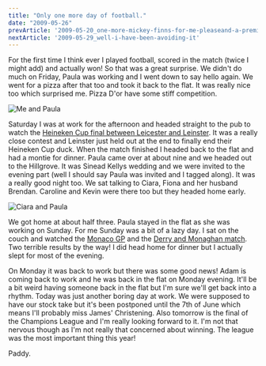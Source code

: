 ```yaml
---
title: "Only one more day of football."
date: "2009-05-26"
prevArticle: '2009-05-20_one-more-mickey-finns-for-me-pleaseand-a-premiership-trophy-too'
nextArticle: '2009-05-29_well-i-have-been-avoiding-it'
---
```

For the first time I think ever I played football, scored in the match (twice I might add) and actually won! So that was a great surprise. We didn't do much on Friday, Paula was working and I went down to say hello again. We went for a pizza after that too and took it back to the flat. It was really nice too which surprised me. Pizza D'or have some stiff competition.

![Me and Paula](/images/P5230542.JPG "At Sinead Kelly's Wedding")

Saturday I was at work for the afternoon and headed straight to the pub to watch the [Heineken Cup final between Leicester and Leinster](http://www.rte.ie/sport/rugby/2009/0523/leinster_leicester.html). It was a really close contest and Leinster just held out at the end to finally end their Heineken Cup duck. When the match finished I headed back to the flat and had a montie for dinner. Paula came over at about nine and we headed out to the Hillgrove. It was Sinead Kellys wedding and we were invited to the evening part (well I should say Paula was invited and I tagged along). It was a really good night too. We sat talking to Ciara, Fiona and her husband Brendan. Caroline and Kevin were there too but they headed home early.

![Ciara and Paula](/images/P5240558.JPG "Dancing away at the wedding")

We got home at about half three. Paula stayed in the flat as she was working on Sunday. For me Sunday was a bit of a lazy day. I sat on the couch and watched the [Monaco GP](http://www.rte.ie/sport/motorsport/2009/0524/buttonj.html) and the [Derry and Monaghan match](http://www.rte.ie/sport/gaa/championship/2009/0524/derry_monaghan.html). Two terrible results by the way! I did head home for dinner but I actually slept for most of the evening.

On Monday it was back to work but there was some good news! Adam is coming back to work and he was back in the flat on Monday evening. It'll be a bit weird having someone back in the flat but I'm sure we'll get back into a rhythm. Today was just another boring day at work. We were supposed to have our stock take but it's been postponed until the 7th of June which means I'll probably miss James' Christening. Also tomorrow is the final of the Champions League and I'm really looking forward to it. I'm not that nervous though as I'm not really that concerned about winning. The league was the most important thing this year!

Paddy.